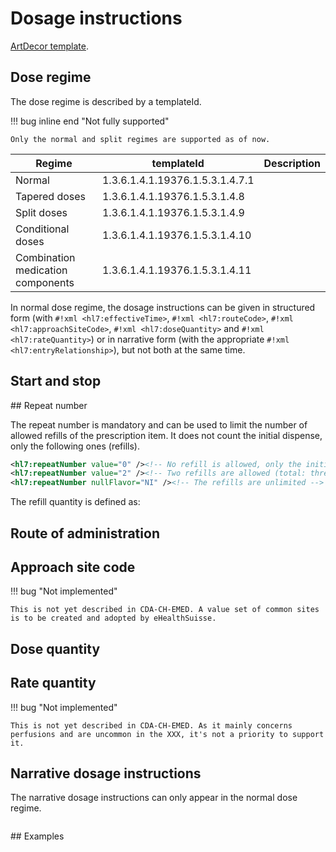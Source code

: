 # Dosage instructions

[ArtDecor template](https://art-decor.org/art-decor/decor-templates--cdachemed-?id=2.16.756.5.30.1.1.10.4.35).

## Dose regime

The dose regime is described by a templateId.

!!! bug inline end "Not fully supported"

    Only the normal and split regimes are supported as of now.

| Regime | templateId | Description |
| ----------------- | ------------------------------- | ----------- |
| Normal            | 1.3.6.1.4.1.19376.1.5.3.1.4.7.1 |  |
| Tapered doses     | 1.3.6.1.4.1.19376.1.5.3.1.4.8   |  |
| Split doses       | 1.3.6.1.4.1.19376.1.5.3.1.4.9   |  |
| Conditional doses | 1.3.6.1.4.1.19376.1.5.3.1.4.10  |  |
| Combination medication components | 1.3.6.1.4.1.19376.1.5.3.1.4.11 |  |

In normal dose regime, the dosage instructions can be given in structured form (with `#!xml <hl7:effectiveTime>`, `#!xml <hl7:routeCode>`, `#!xml <hl7:approachSiteCode>`, `#!xml <hl7:doseQuantity>` and `#!xml <hl7:rateQuantity>`) or in narrative form (with the appropriate `#!xml <hl7:entryRelationship>`), but not both at the same time.

## Start and stop



## Repeat number

The repeat number is mandatory and can be used to limit the number of allowed refills of the prescription item. It does not count the initial dispense, only the following ones (refills).

```xml title="Usage of the repeat number"
<hl7:repeatNumber value="0" /><!-- No refill is allowed, only the initial dispense -->
<hl7:repeatNumber value="2" /><!-- Two refills are allowed (total: three dispenses) -->
<hl7:repeatNumber nullFlavor="NI" /><!-- The refills are unlimited -->
```

The refill quantity is defined as:

## Route of administration

## Approach site code

!!! bug "Not implemented"

    This is not yet described in CDA-CH-EMED. A value set of common sites is to be created and adopted by eHealthSuisse.

## Dose quantity

## Rate quantity

!!! bug "Not implemented"

    This is not yet described in CDA-CH-EMED. As it mainly concerns perfusions and are uncommon in the XXX, it's not a priority to support it.

## Narrative dosage instructions

The narrative dosage instructions can only appear in the normal dose regime.

```xml title="Usage of the narrative dosage instructions"

```

## Examples
